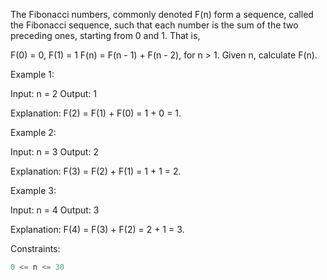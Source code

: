 The Fibonacci numbers, commonly denoted F(n) form a sequence, called the Fibonacci sequence, such that each number is the sum of the two preceding ones, starting from 0 and 1. That is,

F(0) = 0, F(1) = 1
F(n) = F(n - 1) + F(n - 2), for n > 1.
Given n, calculate F(n).

 

Example 1:

Input: n = 2
Output: 1

Explanation: F(2) = F(1) + F(0) = 1 + 0 = 1.


Example 2:

Input: n = 3
Output: 2

Explanation: F(3) = F(2) + F(1) = 1 + 1 = 2.


Example 3:

Input: n = 4
Output: 3

Explanation: F(4) = F(3) + F(2) = 2 + 1 = 3.
 

Constraints:
```js
0 <= n <= 30
